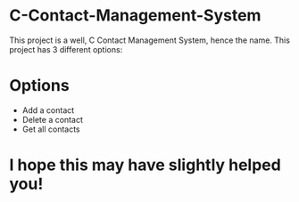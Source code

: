 # C-Contact-Management-System

This project is a well, C Contact Management System, hence the name.
This project has 3 different options:

# Options
- Add a contact
- Delete a contact
- Get all contacts

# I hope this may have slightly helped you!
